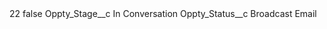 <?xml version="1.0" encoding="UTF-8"?>
<CustomMetadata xmlns="http://soap.sforce.com/2006/04/metadata" xmlns:xsi="http://www.w3.org/2001/XMLSchema-instance" xmlns:xsd="http://www.w3.org/2001/XMLSchema">
    <label>22</label>
    <protected>false</protected>
    <values>
        <field>Oppty_Stage__c</field>
        <value xsi:type="xsd:string">In Conversation</value>
    </values>
    <values>
        <field>Oppty_Status__c</field>
        <value xsi:type="xsd:string">Broadcast Email</value>
    </values>
</CustomMetadata>
